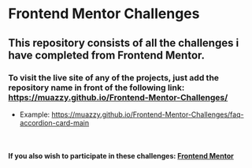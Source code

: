 # Frontend Mentor Challenges
## This repository consists of all the challenges i have completed from Frontend Mentor.

### To visit the live site of any of the projects, just add the repository name in front of the following link: https://muazzy.github.io/Frontend-Mentor-Challenges/
  - Example: https://muazzy.github.io/Frontend-Mentor-Challenges/faq-accordion-card-main
  
  <br>
  
#### If you also wish to participate in these challenges: [Frontend Mentor](https://www.frontendmentor.io/challenges)
